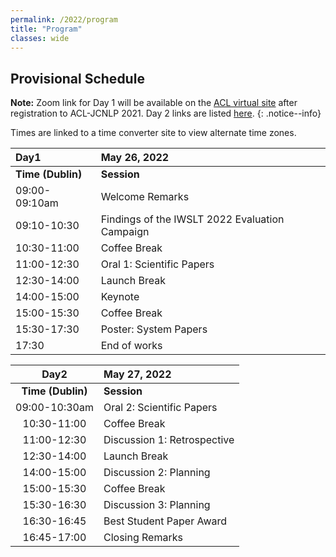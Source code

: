 ```yaml
---
permalink: /2022/program
title: "Program"
classes: wide
---
```


## Provisional Schedule
<!-- time converter links on times, zoom links for sessions to come -->

**Note:** Zoom link for Day 1 will be available on the [ACL virtual site](https://underline.io/events/167/sessions?eventSessionId=6299) after registration to ACL-JCNLP 2021. Day 2 links are listed [here](/assets/pdfs/IWSLT21-Q&As.pdf).
{: .notice--info}

Times are linked to a time converter site to view alternate time zones.  

| Day1 | May 26, 2022 |
| :-- | :-- |
| **Time (Dublin)** | **Session** |
| 09:00-09:10am | Welcome Remarks |
| 09:10-10:30 | Findings of the IWSLT 2022 Evaluation Campaign |
| 10:30-11:00 | Coffee Break |  
| 11:00-12:30 | Oral 1: Scientific Papers |  
| 12:30-14:00 | Launch Break |  
| 14:00-15:00 | Keynote | 
| 15:00-15:30 | Coffee Break |
| 15:30-17:30 | Poster: System Papers |
| 17:30 | End of works |

| Day2 | May 27, 2022 |
| :---: | :-- |
| **Time (Dublin)** | **Session** |
| 09:00-10:30am | Oral 2: Scientific Papers|
| 10:30-11:00 | Coffee Break |  
| 11:00-12:30 | Discussion 1: Retrospective |  
| 12:30-14:00 | Launch Break |  
| 14:00-15:00 | Discussion 2: Planning | 
| 15:00-15:30 | Coffee Break   | 
| 15:30-16:30 | Discussion 3: Planning  | 
| 16:30-16:45 | Best Student Paper Award |
| 16:45-17:00 | Closing Remarks |

